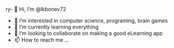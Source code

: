 ry- 👋 Hi, I’m @lkbonev72
- 👀 I’m interested in computer science, programing, brain games
- 🌱 I’m currently learning everything
- 💞️ I’m looking to collaborate on making a good eLearning app
- 📫 How to reach me ...

<!---
lkbonev72/lkbonev72 is a ✨ special ✨ repository because its `README.md` (this file) appears on your GitHub profile.
You can click the Preview link to take a look at your changes.
--->
